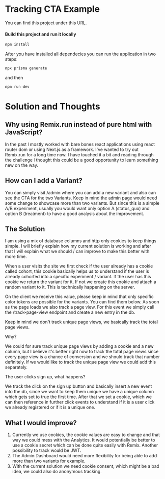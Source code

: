 # Tracking CTA Example


You can find this project under this URL.


#### Build this project and run it locally


```sh
npm install
```


After you have installed all dependecies you can run the application in two steps:


```sh
npx prisma generate
```
and then
```sh
npm run dev
```


# Solution and Thoughts


## Why using Remix.run instead of pure html with JavaScript?


In the past I mostly worked with bare bones react applications using react router dom or using Next.js as a framework.
I've wanted to try out Remix.run for a long time now. I have touched it a bit and reading through the challenge I thought this could be a good opportunity to learn something new on the way.


## How can I add a Variant?


You can simply visit /admin where you can add a new variant and also can see the CTA for the two Variants. Keep in mind the admin page would need some change to showcase more than two variants. But since this is a simple A/B experiment, usually you would want only option A (status_quo) and option B (treatment) to have a good analysis about the improvement.


## The Solution


I am using a mix of database columns and http only cookies to keep things simple. I will briefly explain how my current solution is working and after that I will explain what we should / can improve to make this better with more time.


When a user visits the site we first check if the user already has a cookie called cohort, this cookie basically helps us to understand if the user is already cohorted into a specific experiment / variant. If the user has this cookie we return the variant for it. If not we create this cookie and attach a random variant to it. This is technically happening on the server.


On the client we receive this value, please keep in mind that only specific color tokens are possible for the variants. You can find them below. As soon as the page loads we also track a page view. For this event we simply call the /track-page-view endpoint and create a new entry in the db.


Keep in mind we don't track unique page views, we basically track the total page views.


Why?


We could for sure track unique page views by adding a cookie and a new column, but I believe it's better right now to track the total page views since every page view is a chance of conversion and we should track that number definitely. If we would like to track the unique page view we could add this separately.


The user clicks sign up, what happens?


We track the click on the sign up button and basically insert a new event into the db, since we want to keep them unique we have a unique column which gets set to true the first time. After that we set a cookie, which we can then reference in further click events to understand if it is a user click we already registered or if it is a unique one.


## What I would improve?


1. Currently we use cookies, the cookie values are easy to change and that way we could mess with the Analytics. It would potentially be better to use a cookie secret which can be done quite easily with Remix. Another possibility to track would be JWT.
2. The Admin Dashboard would need more flexibility for being able to add more than two variants for example.
3. With the current solution we need cookie consent, which might be a bad idea, we could also do anonymous tracking.